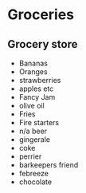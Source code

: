 # Groceries

## Grocery store

- Bananas
- Oranges
- strawberries
- apples etc
- Fancy Jam
- olive oil
- Fries
- Fire starters
- n/a beer
- gingerale
- coke
- perrier
- barkeepers friend
- febreeze
- chocolate
